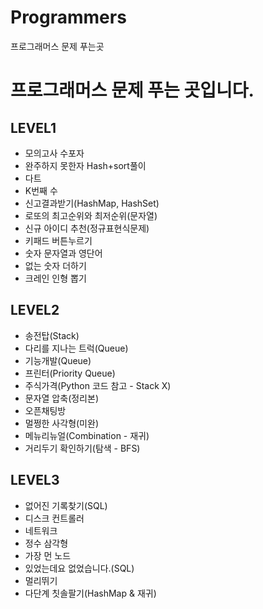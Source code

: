 # Programmers
프로그래머스 문제 푸는곳


# 프로그래머스 문제 푸는 곳입니다.

## LEVEL1
  * 모의고사 수포자
  * 완주하지 못한자
      Hash+sort풀이
  * 다트
  * K번째 수
  * 신고결과받기(HashMap, HashSet)
  * 로또의 최고순위와 최저순위(문자열)
  * 신규 아이디 추천(정규표현식문제)
  * 키패드 버튼누르기
  * 숫자 문자열과 영단어
  * 없는 숫자 더하기
  * 크레인 인형 뽑기

## LEVEL2
  * 송전탑(Stack)
  * 다리를 지나는 트럭(Queue)
  * 기능개발(Queue)
  * 프린터(Priority Queue)
  * 주식가격(Python 코드 참고 - Stack X)
  * 문자열 압축(정리본)
  * 오픈채팅방
  * 멀쩡한 사각형(미완)
  * 메뉴리뉴얼(Combination - 재귀)
  * 거리두기 확인하기(탐색 - BFS)
  
## LEVEL3
  * 없어진 기록찾기(SQL)
  * 디스크 컨트롤러
  * 네트워크
  * 정수 삼각형
  * 가장 먼 노드
  * 있었는데요 없었습니다.(SQL)
  * 멀리뛰기
  * 다단계 칫솔팔기(HashMap & 재귀)
